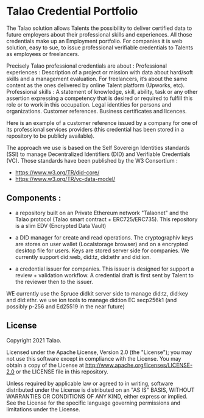 # Talao Credential Portfolio

The Talao solution allows Talents the possibility to deliver certified data to future employers about their professional skills and experiences. All those credentials make up an Employment portfolio. For companies it is web solution, easy to sue, to issue professional verifiable credentials to Talents as employees or freelancers.

Precisely Talao professional credentials are about :
Professional experiences : Description of a project or mission with data about hard/soft skills and a management evaluation. For freelancers, it’s about the same content as the ones delivered by online Talent platform (Upworks, etc). 
Professional skills : A statement of knowledge, skill, ability, task or any other assertion expressing a competency that is desired or required to fulfill this role or to work in this occupation.
Legal identities for persons and organizations.
Customer references.
Business certificates and licences.

Here is an example of a customer reference issued by a company for one of its professional services providers (this credential has been stored in a repository to be publicly available). 

The approach we use is based on the Self Sovereign Identities standards (SSI) to manage Decentralized Identifiers (DID) and Verifiable Credentials (VC). Those standards have been published by the W3 Consortium  :

* https://www.w3.org/TR/did-core/
* https://www.w3.org/TR/vc-data-model/

##  Components :
* a repository built on an Private Ethereum network "Talaonet" and the Talao protocol (Talao smart contract + ERC725/ERC735).
        This repository is a slim EDV (Encrypted Data Vault)

* a DID manager for create and read operations. The cryptographiv keys are stores on user wallet (Localstorage browser) and on a encrypted desktop file for users.
        Keys are stored server side for companies. We currently support did:web, did:tz, did:ethr and did:ion.

* a credential issuer for companies. This issuer is designed for support a review + validation workflow. A credential draft is first sent by Talent to the reviewer then to the issuer.

WE currently use the Spruce didkit server side to manage did:tz, did:key and did:ethr. 
we use ion tools to manage did:ion
EC secp256k1 (and possibly p-256 and Ed25519 in the near future)

## License
Copyright 2021 Talao.

Licensed under the Apache License, Version 2.0 (the "License"); you may not use this software except in compliance with the License. You may obtain a copy of the License at http://www.apache.org/licenses/LICENSE-2.0 or the LICENSE file in this repository.

Unless required by applicable law or agreed to in writing, software distributed under the License is distributed on an "AS IS" BASIS, WITHOUT WARRANTIES OR CONDITIONS OF ANY KIND, either express or implied. See the License for the specific language governing permissions and limitations under the License.